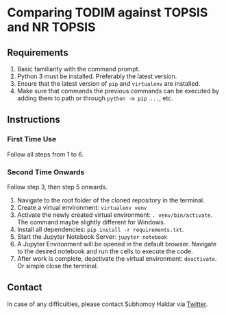# Comparing TODIM against TOPSIS and NR TOPSIS

## Requirements

1. Basic familiarity with the command prompt.
2. Python 3 must be installed. Preferably the latest version.
3. Ensure that the latest version of `pip` and `virtualenv` are installed.
4. Make sure that commands the previous commands can be executed by adding them to path or through `python -m pip ...`, etc.

## Instructions

### First Time Use

Follow all steps from 1 to 6.

### Second Time Onwards

Follow step 3, then step 5 onwards.

1. Navigate to the root folder of the cloned repository in the terminal.
2. Create a virtual environment: `virtualenv venv`
3. Activate the newly created virtual environment: `. venv/bin/activate`. The command maybe slightly different for Windows.
4. Install all dependencies: `pip install -r requirements.txt`.
5. Start the Jupyter Notebook Server: `jupyter notebook`
6. A Jupyter Environment will be opened in the default browser. Navigate to the desired notebook and run the cells to execute the code.
7. After work is complete, deactivate the virtual environment: `deactivate`. Or simple close the terminal.

## Contact

In case of any difficulties, please contact Subhomoy Haldar via [Twitter](https://twitter.com/hungrybluedev).
